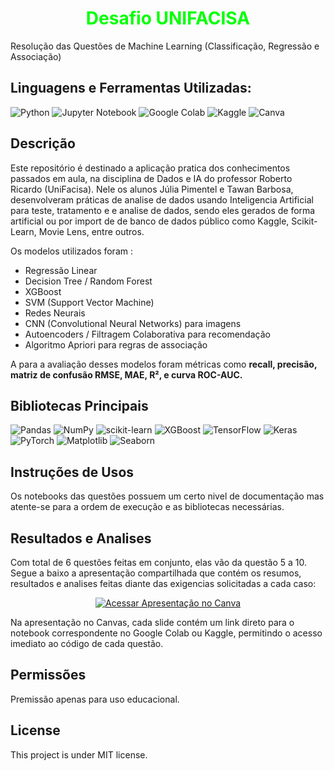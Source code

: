 <h1 align="center">
  <span style="color:00FF00;">Desafio UNIFACISA</span>
</h1>
Resolução das Questões de Machine Learning (Classificação, Regressão e Associação)

## Linguagens e Ferramentas Utilizadas:

![Python](https://img.shields.io/badge/python-3670A0?style=for-the-badge&logo=python&logoColor=ffdd54)
![Jupyter Notebook](https://img.shields.io/badge/jupyter-%23FA0F00.svg?style=for-the-badge&logo=jupyter&logoColor=white)
![Google Colab](https://img.shields.io/badge/Google%20Colab-%23F9A825.svg?style=for-the-badge&logo=googlecolab&logoColor=white)
![Kaggle](https://img.shields.io/badge/Kaggle-035a7d?style=for-the-badge&logo=kaggle&logoColor=white)
![Canva](https://img.shields.io/badge/Canva-%2300C4CC.svg?style=for-the-badge&logo=Canva&logoColor=white)
  

## Descrição
Este repositório é destinado a aplicação pratica dos conhecimentos passados em aula, na disciplina de Dados e IA do professor Roberto Ricardo (UniFacisa).
Nele os alunos Júlia Pimentel e Tawan Barbosa, desenvolveram práticas de analise de dados usando Inteligencia Artificial para teste, tratamento e e analise de dados, sendo eles gerados de forma artificial ou por import de de banco de dados público como Kaggle, Scikit-Learn, Movie Lens, entre outros. 


Os modelos utilizados foram :

- Regressão Linear
- Decision Tree / Random Forest
- XGBoost
- SVM (Support Vector Machine)
- Redes Neurais
- CNN (Convolutional Neural Networks) para imagens
- Autoencoders / Filtragem Colaborativa para recomendação
- Algoritmo Apriori para regras de associação

A para a avaliação desses modelos foram métricas como **recall, precisão, matriz de confusão RMSE, MAE, R², e curva ROC-AUC.**

## Bibliotecas Principais

![Pandas](https://img.shields.io/badge/pandas-%23150458.svg?style=for-the-badge&logo=pandas&logoColor=white)
![NumPy](https://img.shields.io/badge/numpy-%23013243.svg?style=for-the-badge&logo=numpy&logoColor=white)
![scikit-learn](https://img.shields.io/badge/scikit--learn-%23F7931E.svg?style=for-the-badge&logo=scikit-learn&logoColor=white)
![XGBoost](https://img.shields.io/badge/xgboost-%23E68523.svg?style=for-the-badge&logo=xgboost&logoColor=white)
![TensorFlow](https://img.shields.io/badge/TensorFlow-%23FF6F00.svg?style=for-the-badge&logo=TensorFlow&logoColor=white)
![Keras](https://img.shields.io/badge/Keras-%23D00000.svg?style=for-the-badge&logo=Keras&logoColor=white)
![PyTorch](https://img.shields.io/badge/PyTorch-%23EE4C2C.svg?style=for-the-badge&logo=PyTorch&logoColor=white)
![Matplotlib](https://img.shields.io/badge/Matplotlib-%233B5284.svg?style=for-the-badge&logo=plotly&logoColor=white)
![Seaborn](https://img.shields.io/badge/Seaborn-%236CA0DC.svg?style=for-the-badge&logoColor=white)

## Instruções de Usos

Os notebooks das questões possuem um certo nivel de documentação mas atente-se para a ordem de execução e as bibliotecas necessárias.

## Resultados e Analises
Com total de 6 questões feitas em conjunto, elas vão da questão 5 a 10.
Segue a baixo a apresentação compartilhada que contém os resumos, resultados e analises feitas diante das exigencias solicitadas a cada caso:

<p align="center">
  <a href="https://www.canva.com/design/DAG1I9Gxx8s/U4OItvIdnb7knUW0DWk2Bw/edit?utm_content=DAG1I9Gxx8s&utm_campaign=designshare&utm_medium=link2&utm_source=sharebutton">
    <img src="https://img.shields.io/badge/Acessar%20Apresentação%20Canvas-139b82?style=for-the-badge&logo=canva&logoColor=white" alt="Acessar Apresentação no Canva">
  </a>
</p>

Na apresentação no Canvas, cada slide contém um link direto para o notebook correspondente no Google Colab ou Kaggle, permitindo o acesso imediato ao código de cada questão.

## Permissões
Premissão apenas para uso educacional.

## License
This project is under MIT license.
